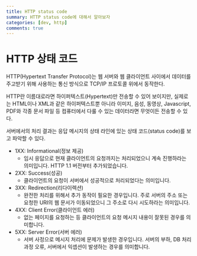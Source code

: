```yaml
---
title: HTTP status code
summary: HTTP status code에 대해서 알아보자
categories: [dev, http]
comments: true
---
```


# HTTP 상태 코드

HTTP(Hypertext Transfer Protocol)는 웹 서버와 웹 클라이언트 사이에서 데이터를 주고받기 
위해 사용하는 통신 방식으로 TCP/IP 프로토콜 위에서 동작한다.

HTTP란 이름대로라면 하이퍼텍스트(Hypertext)만 전송할 수 있어 보이지만, 실제로는 HTML이나 XML과 같은 하이퍼텍스트뿐 아니라 이미지, 음성, 동영상, Javascript, PDF와 각종 문서 파일 등 컴퓨터에서 다룰 수 있는 데이터라면 무엇이든 전송할 수 있다.

서버에서의 처리 결과는 응답 메시지의 상태 라인에 있는 상태 코드(status code)를 보고 파악할 수 있다.

* 1XX: Informational(정보 제공)
  * 임시 응답으로 현재 클라이언트의 요청까지는 처리되었으니 계속 진행하라는 의미입니다. HTTP 1.1 버전부터 추가되었습니다.
* 2XX: Success(성공)
  * 클라이언트의 요청이 서버에서 성공적으로 처리되었다는 의미입니다.
* 3XX: Redirection(리다이렉션)
  * 완전한 처리를 위해서 추가 동작이 필요한 경우입니다. 주로 서버의 주소 또는 요청한 URI의 웹 문서가 이동되었으니 그 주소로 다시 시도하라는 의미입니다.
* 4XX: Client Error(클라이언트 에러)
  * 없는 페이지를 요청하는 등 클라이언트의 요청 메시지 내용이 잘못된 경우를 의미합니다.
* 5XX: Server Error(서버 에러)
  * 서버 사정으로 메시지 처리에 문제가 발생한 경우입니다. 서버의 부하, DB 처리 과정 오류, 서버에서 익셉션이 발생하는 경우를 의미합니다.
